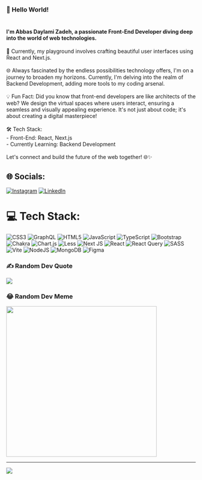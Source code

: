 
### 👋 Hello World!<br><br>
<h4>I'm Abbas Daylami Zadeh, a passionate Front-End Developer diving deep into the world of web technologies.</h4> 🚀 Currently, my playground involves crafting beautiful user interfaces using React and Next.js.<br><br>🌐 Always fascinated by the endless possibilities technology offers, I'm on a journey to broaden my horizons. Currently, I'm delving into the realm of Backend Development, adding more tools to my coding arsenal.<br><br>💡 Fun Fact: Did you know that front-end developers are like architects of the web? We design the virtual spaces where users interact, ensuring a seamless and visually appealing experience. It's not just about code; it's about creating a digital masterpiece!<br><br>🛠️ Tech Stack:<br>- Front-End: React, Next.js<br>- Currently Learning: Backend Development<br><br>Let's connect and build the future of the web together! 🌐✨<br>


## 🌐 Socials:
[![Instagram](https://img.shields.io/badge/Instagram-%23E4405F.svg?logo=Instagram&logoColor=white)](https://instagram.com/isabasz) [![LinkedIn](https://img.shields.io/badge/LinkedIn-%230077B5.svg?logo=linkedin&logoColor=white)](https://linkedin.com/in/abbas-daylami) 

# 💻 Tech Stack:
![CSS3](https://img.shields.io/badge/css3-%231572B6.svg?style=for-the-badge&logo=css3&logoColor=white) ![GraphQL](https://img.shields.io/badge/-GraphQL-E10098?style=for-the-badge&logo=graphql&logoColor=white) ![HTML5](https://img.shields.io/badge/html5-%23E34F26.svg?style=for-the-badge&logo=html5&logoColor=white) ![JavaScript](https://img.shields.io/badge/javascript-%23323330.svg?style=for-the-badge&logo=javascript&logoColor=%23F7DF1E) ![TypeScript](https://img.shields.io/badge/typescript-%23007ACC.svg?style=for-the-badge&logo=typescript&logoColor=white) ![Bootstrap](https://img.shields.io/badge/bootstrap-%238511FA.svg?style=for-the-badge&logo=bootstrap&logoColor=white) ![Chakra](https://img.shields.io/badge/chakra-%234ED1C5.svg?style=for-the-badge&logo=chakraui&logoColor=white) ![Chart.js](https://img.shields.io/badge/chart.js-F5788D.svg?style=for-the-badge&logo=chart.js&logoColor=white) ![Less](https://img.shields.io/badge/less-2B4C80?style=for-the-badge&logo=less&logoColor=white) ![Next JS](https://img.shields.io/badge/Next-black?style=for-the-badge&logo=next.js&logoColor=white) ![React](https://img.shields.io/badge/react-%2320232a.svg?style=for-the-badge&logo=react&logoColor=%2361DAFB) ![React Query](https://img.shields.io/badge/-React%20Query-FF4154?style=for-the-badge&logo=react%20query&logoColor=white) ![SASS](https://img.shields.io/badge/SASS-hotpink.svg?style=for-the-badge&logo=SASS&logoColor=white) ![Vite](https://img.shields.io/badge/vite-%23646CFF.svg?style=for-the-badge&logo=vite&logoColor=white) ![NodeJS](https://img.shields.io/badge/node.js-6DA55F?style=for-the-badge&logo=node.js&logoColor=white) ![MongoDB](https://img.shields.io/badge/MongoDB-%234ea94b.svg?style=for-the-badge&logo=mongodb&logoColor=white) ![Figma](https://img.shields.io/badge/figma-%23F24E1E.svg?style=for-the-badge&logo=figma&logoColor=white)
<!-- # 📊 GitHub Stats:
![](https://github-readme-stats.vercel.app/api?username=getintern&theme=dark&hide_border=false&include_all_commits=true&count_private=true)<br/>
![](https://github-readme-streak-stats.herokuapp.com/?user=getintern&theme=dark&hide_border=false)<br/>
![](https://github-readme-stats.vercel.app/api/top-langs/?username=getintern&theme=dark&hide_border=false&include_all_commits=true&count_private=true&layout=compact) -->

### ✍️ Random Dev Quote
![](https://quotes-github-readme.vercel.app/api?type=horizontal&theme=radical)

### 😂 Random Dev Meme
<img src='https://randommeme-five.vercel.app/' style="height: 400px;"/>

---
[![](https://visitcount.itsvg.in/api?id=getintern&icon=1&color=0)](https://visitcount.itsvg.in)

<!-- Proudly created with GPRM ( https://gprm.itsvg.in ) -->
